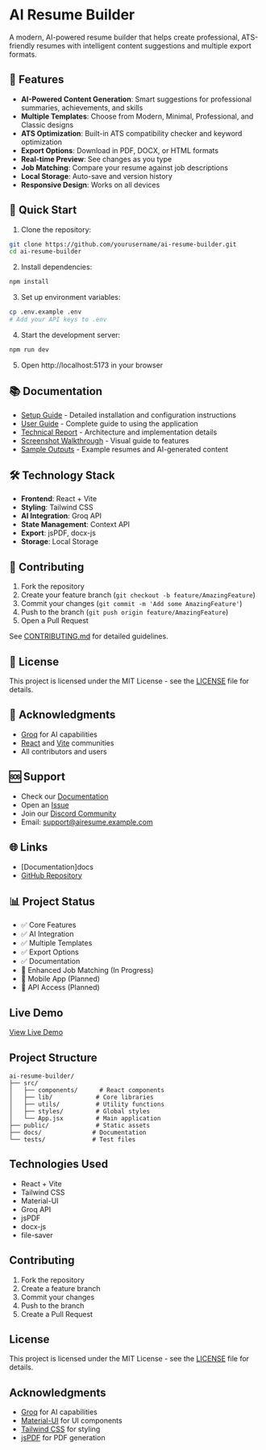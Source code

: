 # AI Resume Builder

A modern, AI-powered resume builder that helps create professional, ATS-friendly resumes with intelligent content suggestions and multiple export formats.

## 🌟 Features

- **AI-Powered Content Generation**: Smart suggestions for professional summaries, achievements, and skills
- **Multiple Templates**: Choose from Modern, Minimal, Professional, and Classic designs
- **ATS Optimization**: Built-in ATS compatibility checker and keyword optimization
- **Export Options**: Download in PDF, DOCX, or HTML formats
- **Real-time Preview**: See changes as you type
- **Job Matching**: Compare your resume against job descriptions
- **Local Storage**: Auto-save and version history
- **Responsive Design**: Works on all devices

## 🚀 Quick Start

1. Clone the repository:
```bash
git clone https://github.com/yourusername/ai-resume-builder.git
cd ai-resume-builder
```

2. Install dependencies:
```bash
npm install
```

3. Set up environment variables:
```bash
cp .env.example .env
# Add your API keys to .env
```

4. Start the development server:
```bash
npm run dev
```

5. Open http://localhost:5173 in your browser

## 📚 Documentation

- [Setup Guide](docs/setup-guide.md) - Detailed installation and configuration instructions
- [User Guide](docs/user-guide.md) - Complete guide to using the application
- [Technical Report](docs/technical-report.md) - Architecture and implementation details
- [Screenshot Walkthrough](docs/screenshot-walkthrough.md) - Visual guide to features
- [Sample Outputs](docs/sample-outputs.md) - Example resumes and AI-generated content

## 🛠️ Technology Stack

- **Frontend**: React + Vite
- **Styling**: Tailwind CSS
- **AI Integration**: Groq API
- **State Management**: Context API
- **Export**: jsPDF, docx-js
- **Storage**: Local Storage

## 🤝 Contributing

1. Fork the repository
2. Create your feature branch (`git checkout -b feature/AmazingFeature`)
3. Commit your changes (`git commit -m 'Add some AmazingFeature'`)
4. Push to the branch (`git push origin feature/AmazingFeature`)
5. Open a Pull Request

See [CONTRIBUTING.md](CONTRIBUTING.md) for detailed guidelines.

## 📝 License

This project is licensed under the MIT License - see the [LICENSE](LICENSE) file for details.

## 🙏 Acknowledgments

- [Groq](https://groq.com) for AI capabilities
- [React](https://reactjs.org) and [Vite](https://vitejs.dev) communities
- All contributors and users

## 🆘 Support

- Check our [Documentation](docs/)
- Open an [Issue](https://github.com/yourusername/ai-resume-builder/issues)
- Join our [Discord Community](https://discord.gg/yourdiscord)
- Email: support@airesume.example.com

## 🌐 Links
- [Documentation]docs
- [GitHub Repository](https://github.com/mooncakeSG/AI-Resume-Builder)

## 📊 Project Status

- ✅ Core Features
- ✅ AI Integration
- ✅ Multiple Templates
- ✅ Export Options
- ✅ Documentation
- 🚧 Enhanced Job Matching (In Progress)
- 🚧 Mobile App (Planned)
- 🚧 API Access (Planned)

## Live Demo

[View Live Demo](https://airesumebuilder.netlify.app/)

## Project Structure

```
ai-resume-builder/
├── src/
│   ├── components/      # React components
│   ├── lib/            # Core libraries
│   ├── utils/          # Utility functions
│   ├── styles/         # Global styles
│   └── App.jsx         # Main application
├── public/             # Static assets
├── docs/              # Documentation
└── tests/             # Test files
```

## Technologies Used

- React + Vite
- Tailwind CSS
- Material-UI
- Groq API
- jsPDF
- docx-js
- file-saver

## Contributing

1. Fork the repository
2. Create a feature branch
3. Commit your changes
4. Push to the branch
5. Create a Pull Request

## License

This project is licensed under the MIT License - see the [LICENSE](LICENSE) file for details.

## Acknowledgments

- [Groq](https://groq.com) for AI capabilities
- [Material-UI](https://mui.com) for UI components
- [Tailwind CSS](https://tailwindcss.com) for styling
- [jsPDF](https://github.com/parallax/jsPDF) for PDF generation

